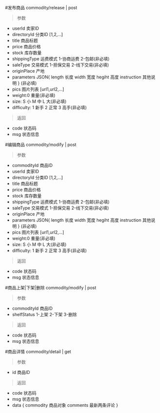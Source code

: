 #发布商品
commodity/release | post
> 参数  
* userId 卖家ID
* directoryId 分类ID [1,2,...]
* title 商品标题
* price 商品价格
* stock 库存数量
* shippingType 运费模式 1-协商运费 2-包邮(非必填)
* saleType 交易模式 1-担保交易 2-线下交易(非必填)
* originPlace 产地
* parameters JSON{ length 长度 width 宽度 hegiht 高度 instruction 其他说明 } (非必填)
* pics 图片列表 [url1,url2,...]
* weight:0 重量(非必填)
* size: S 小 M 中 L 大(非必填)
* difficulty: 1 新手 2 正常 3 高手(非必填)

> 返回  
* code 状态码
* msg 状态信息

#编辑商品
commodity/modify | post
> 参数  
* commodityId 商品ID
* userId 卖家ID
* directoryId 分类ID [1,2,...]
* title 商品标题
* price 商品价格
* stock 库存数量
* shippingType 运费模式 1-协商运费 2-包邮(非必填)
* saleType 交易模式 1-担保交易 2-线下交易(非必填)
* originPlace 产地
* parameters JSON{ length 长度 width 宽度 hegiht 高度 instruction 其他说明 } (非必填)
* pics 图片列表 [url1,url2,...]
* weight:0 重量(非必填)
* size: S 小 M 中 L 大(非必填)
* difficulty: 1 新手 2 正常 3 高手(非必填)

> 返回  
* code 状态码
* msg 状态信息

#商品上架|下架|删除
commodity/modify | post
> 参数  
* commodityId 商品ID
* shelfStatus 1-上架 2-下架 3-删除

> 返回  
* code 状态码
* msg 状态信息

#商品详情
commodity/detail | get
> 参数  
* id 商品ID

> 返回  
* code 状态码
* msg 状态信息
* data {
   commodity 商品对象
   comments 最新两条评论
 }
